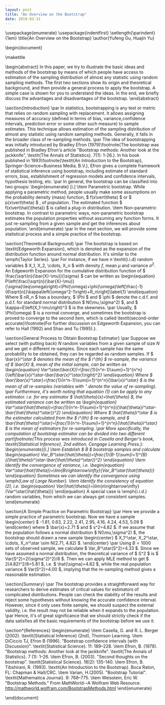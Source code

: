```yaml
---
layout: post
title: "An Overview on the Bootstrap"
date: 2019-03-31
---
```

\usepackage{enumerate}
\usepackage{indentfirst}
\setlength{\parindent}{1em}
\title{An Overview on the Bootstrap}
\author{Yufeng Gu, Huajin Yu}

\begin{document}

\maketitle

\begin{abstract}
In this paper, we try to illustrate the basic ideas and methods of the bootstrap by means of which people have access to estimation of the sampling distribution of almost any statistic using random sampling methods. The first two sections show its origin and theoretical background, and then provide a general process to apply the bootstrap. A simple case is shown for you to understand the ideas. In the end, we briefly discuss the advantages and disadvantages of the bootstrap.
\end{abstract}

\section{Introduction}
\par In statistics, bootstrapping is any test or metric that relies on random sampling with replacement. It allows assigning measures of accuracy (defined in terms of bias, variance,confidence intervals, prediction error or some other such measure) to sample estimates. This technique allows estimation of the sampling distribution of almost any statistic using random sampling methods. Generally, it falls in the broader class of re-sampling methods.
\par The idea of bootstrapping was initially introduced by Bradley Efron (1979)\footnote{The bootstrap was published in Bradley Efron's article "Bootstrap methods: Another look at the jackknife", \textit{The Annals of Statistics}. 7(1): 1-26.}. In his book published in 1993\footnote{\textit{An Introduction to the Bootstrap}, Springer-Science+Business Media, B.V.}, Efron gives a complete framework of statistical inference using bootstrap, including estimate of standard errors, bias, establishment of regression models and confidence intervals, hypothesis testing, etc.
\par In general, the bootstrap can be classified into two groups:
\begin{enumerate} [i.]
\item Parametric bootstrap. While applying a parametric method, people usually make some assumptions on the probability density (mass) function, $ f(x\vert\theta) $ or $ p(x\vert\theta) $ , of population. The estimated function $ f(x\vert\hat{\theta}) $ is called a plug-in distribution.
\item Non-parametric bootstrap. In contrast to parametric ways, non-parametric bootstrap estimates the population properties without assuming any function forms. It just re-sampling from a given sample and get the inferences about population.
\end{enumerate} 
\par In the next section, we will provide some statistical process and a simple practice of the bootstrap.

\section{Theoretical Background}
\par The bootstrap is based on \textit{Edgeworth Expansion}, which is denoted as the expansion of the distribution function around normal distribution. It's similar to the \emph{Taylor Series}.
\par For instance, if we have $n$ \textit{i.i.d} random variables $ X_1, X_2, \cdots, X_n $ with density $f$, mean $\mu$ and variance $\sigma^2$. An Edgeworth Expansion for the cumulative distribution function of $ \frac{\sqrt{n}(\bar{X}-\mu)}{\sigma} $ can be written as
\begin{equation}
P\left(\frac{\sqrt{n}(\bar{X}-\mu)}{\sigma}\leq\omega\right)=\Phi(\omega)+\phi(\omega)\left[\frac{-1}{6\sqrt{n}}\kappa\left(\omega^2-1\right)+R_n\right]\label{1}
\end{equation}
Where $ nR_n $ has a boundary, $ \Phi $ and $ \phi $ denote the c.d.f. and p.d.f. for standard normal distribution $ N(\mu,\sigma^2) $, and $ \kappa=E\left(X_1-\mu\right)^3 $ is the skewness.
\par Usually, $ \Phi(\omega) $ is a normal converge, and sometimes the bootstrap is proved to converge to the second item, which is called \textit{second-order accurate}\footnote{For further discussion on Edgeworth Expansion, you can refer to Hall (1992) and Shao and Tu (1995).}.

\section{General Process to Obtain Bootstrap Estimator}
\par Suppose we select (with putting back) $N$ random variables from a given sample of size $N$ and we get $n$ different re-samples. Since each sample has the same probability to be obtained, they can be regarded as random samples. If $ \bar{x}_i^\star $ denotes the mean of the $ i^{th} $ re-sample, the variance of $ \bar{X} $, mean of the initial sample, can be written as
\begin{equation}
Var^\star(\bar{X})=\frac{1}{n^n-1}\sum_{i=1}^{n^n}{\left(\bar{x}_i^\star-\bar{\bar{x}^\star}\right)^2}
\end{equation}
Where $ \bar{\bar{x}^\star}=\frac{1}{n^n-1}\sum_{i=1}^{n^n}{\bar{x}_i^\star} $ is the mean of all re-samples (variables with $^\star$ denote the value of re-sampling).
\par Furthermore, it's worth noting that equation (1) can be apply to any estimator. i.e. for any estimator $ \hat{\theta}(x)=\hat{\theta} $, the estimated variance can be written as
\begin{equation}
Var^\star(\hat{\theta})=\frac{1}{n^n-1}\sum_{i=1}^{n^n}({\hat{\theta}_i^\star-\bar{\hat{\theta}^\star})^2}
\end{equation}
Where $ \hat{\theta}_i^\star $ is the estimator calculated from the $ i^{th} $ re-sample, and $ \bar{\hat{\theta}^\star}=\frac{1}{n^n-1}\sum_{i=1}^{n^n}{\hat{\theta}_i^\star} $ is the mean of estimators for re-sampling.
\par More specifically, the computation of bootstrap estimator can be divided into two different part\footnote{This process was introduced in Casella and Berger's book, \textit{Statistical Inference}, 2nd edition, Cengage Learning Press.}:
\begin{enumerate}[i.]
\item Establish $ B $ bootstrap samples and calculate
\begin{equation}
Var_B^\star(\hat{\theta})=\frac{1}{B-1}\sum_{i=1}^{B}{(\hat{\theta}_i^\star-\bar{\hat{\theta}^\star})^2}
\end{equation}
\item Identify the convergence of variance, i.e.
\begin{equation}
Var^\star(\hat{\theta})=\lim_{B\rightarrow\infty}{Var_B^\star(\hat{\theta})}
\end{equation}
Sometimes we can identify the convergence using \emph{Law of Large Number}.
\item Identify the consistency of equation (2), i.e.
\begin{equation}
Var(\hat{\theta})=\lim_{n\rightarrow\infty}{Var^\star(\hat{\theta})}
\end{equation}
A special case is \emph{i.i.d.} random variables, from which we can always get consistent samples.
\end{enumerate}

\section{A Simple Practice on Parametric Bootstrap}
\par Here we provide a simple practice of parametric bootstrap. Now we have a sample
\begin{center}
$ -1.81, 0.63, 2.22, 2.41, 2.95, 4.16, 4.24, 4.53, 5.09 $
\end{center}
where $ \bar{x}=2.71 $ and $ s^2=4.82 $. If we assume that the population follows a normal distribution $ N(\mu,\sigma^2) $, the bootstrap should drawn a new sample
\begin{center}
$ X_1^\star, X_2^\star, \cdots, X_n^\star \sim N(2.71, 4.82) $.
\end{center}
\par Using $B=1000$ sets of observed sample, we calculate $ Var_B^\star(S^2)=4.33 $. Since we have assumed a normal distribution, the theoretical variance of $ S^2 $ is $ Var(S^2)=2(\sigma^2)^2)/8 $. Then we can apply MLE method to get $ 2(4.82)^2/8=5.81 $, i.e. $ \hat{\sigma}=4.82 $, while the real population variance $ Var(S^2)=4.00 $, implying that the re-sampling method gives a reasonable estimation.

\section{Summary}
\par The bootstrap provides a straightforward way for researchers to derive estimates of critical values for estimators of complicated distributions. People can check the stability of the results and reject some hypotheses without knowing the accurate confidence interval. However, since it only uses finite sample, we should suspect the external validity, i.e. the result may not be reliable when it expands to the population.
\par  Hence, it's of great significance that we should strictly check if the data satisfies all the basic requirements of the bootstrap before we use it.

\section*{References}
\begin{enumerate}
\item Casella, G. and R. L. Berger (2002). \textit{Statistical Inference} (2nd), Thomson Learning.
\item DiCiccio TJ, Efron B (1996). "Bootstrap confidence intervals (with Discussion)". \textit{Statistical Science}. 11: 189–228.
\item Efron, B. (1979). "Bootstrap methods: Another look at the jackknife". \textit{The Annals of Statistics}. 7 (1): 1–26.
\item Efron, B. (2003). "Second thoughts on the bootstrap". \textit{Statistical Science}. 18(2): 135-140.
\item Efron, B. Tibshirani, R. (1993). \textit{An Introduction to the Bootstrap}. Boca Raton, FL: Chapman \& Hall/CRC. 
\item Varian, H.(2005). "Bootstrap Tutorial". \textit{Mathematica Journal}. 9: 768–775.
\item Weisstein, Eric W. "Bootstrap Methods." From MathWorld--A Wolfram Web Resource. http://mathworld.wolfram.com/BootstrapMethods.html
\end{enumerate}

\end{document}
